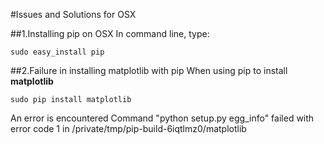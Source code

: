 #Issues and Solutions for OSX

##1.Installing pip on OSX
  In command line, type:
  ```
  sudo easy_install pip
  ```
##2.Failure in installing matplotlib with pip
  When using pip to install **matplotlib**
  ```
  sudo pip install matplotlib
  ```
  An error is encountered
  Command "python setup.py egg_info" failed with error code 1 in /private/tmp/pip-build-6iqtlmz0/matplotlib
